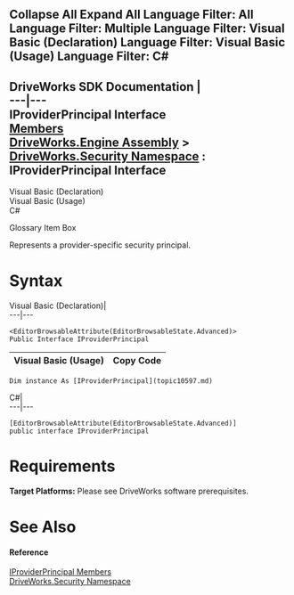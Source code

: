 Collapse All Expand All Language Filter: All  Language Filter: Multiple  Language Filter: Visual Basic (Declaration) Language Filter: Visual Basic (Usage) Language Filter: C#  
---  
DriveWorks SDK Documentation  |   
---|---  
IProviderPrincipal Interface   
[Members](topic10598.md)   
[DriveWorks.Engine Assembly](topic2156.md) > [DriveWorks.Security Namespace](topic10574.md) : IProviderPrincipal Interface  
---  
  
Visual Basic (Declaration)    
Visual Basic (Usage)    
C# 

Glossary Item Box

Represents a provider-specific security principal. 

# Syntax

Visual Basic (Declaration)|   
---|---  
      
    
    <EditorBrowsableAttribute(EditorBrowsableState.Advanced)>
    Public Interface IProviderPrincipal   
  
Visual Basic (Usage)| Copy Code  
---|---  
      
    
    Dim instance As [IProviderPrincipal](topic10597.md)  
  
C#|   
---|---  
      
    
    [EditorBrowsableAttribute(EditorBrowsableState.Advanced)]
    public interface IProviderPrincipal   
  
# Requirements

**Target Platforms:** Please see DriveWorks software prerequisites.

# See Also

#### Reference

[IProviderPrincipal Members](topic10598.md)   
[DriveWorks.Security Namespace](topic10574.md)


